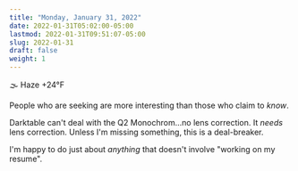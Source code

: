 ```yaml
---
title: "Monday, January 31, 2022"
date: 2022-01-31T05:02:00-05:00
lastmod: 2022-01-31T09:51:07-05:00
slug: 2022-01-31
draft: false
weight: 1
---
```


🌫  Haze +24°F

People who are seeking are more interesting than those who claim to _know_.

Darktable can't deal with the Q2 Monochrom...no lens correction. It _needs_ lens correction. Unless I'm missing something, this is a deal-breaker.

I'm happy to do just about _anything_ that doesn't involve "working on my resume".

[//]: # "Exported with love from a post written in Org mode"
[//]: # "- https://github.com/kaushalmodi/ox-hugo"
